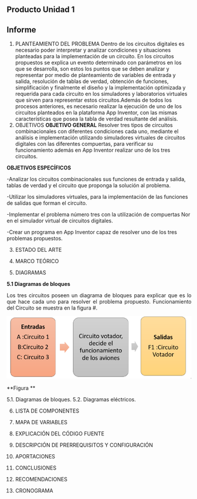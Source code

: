 ## Producto Unidad 1
## Informe
1. PLANTEAMIENTO DEL PROBLEMA
Dentro de los circuitos digitales es necesario poder interpretar y analizar condiciones y situaciones planteadas para la implementación de un circuito. En los circuitos propuestos se explica un evento determinado con parámetros en los que se desarrolla, son estos los puntos que se deben analizar y representar por medio de planteamiento de variables de entrada y salida, resolución de tablas de verdad, obtención de funciones, simplificación y finalmente el diseño y la implementación optimizada y requerida para cada circuito en los simuladores y laboratorios virtuales que sirven para representar estos circuitos.Además de todos los procesos anteriores, es necesario realizar la ejecución de uno de los circuitos planteados en la plataforma App Inventor, con las mismas características que posea la tabla de verdad resultante del análisis.
2. OBJETIVOS
**OBJETIVO GENERAL**
Resolver tres tipos de circuitos combinacionales con diferentes condiciones cada uno, mediante el análisis e implementación utilizando simuladores virtuales de circuitos digitales con las diferentes compuertas, para verificar su funcionamiento además en App Inventor realizar uno de los tres circuitos.

**OBJETIVOS ESPECÍFICOS**

-Analizar los circuitos combinacionales sus funciones de entrada y salida, tablas de verdad y el circuito que proponga la solución al problema.

-Utilizar los simuladores virtuales, para la implementación de las funciones de salidas que forman el circuito.

-Implementar el problema número tres con la utilización de compuertas Nor en el simulador virtual de circuitos digitales.

-Crear un programa en App Inventor capaz de resolver uno de los tres problemas propuestos.

3. ESTADO DEL ARTE

4.  MARCO TEÓRICO

5. DIAGRAMAS

**5.1 Diagramas de bloques**
<p style="text-align: justify;">Los tres circuitos  poseen un diagrama de bloques para explicar que  es lo que hace cada uno para resolver el problema propuesto.
Funcionamiento del Circuito se muestra en la figura #.</p>


![Fgimg1.PNG](https://github.com/CFernanda/Producto-Unidad-1/blob/master/Img/Fgimg1.PNG)

**Figura **








5.1. Diagramas de bloques.
5.2. Diagramas eléctricos.

6. LISTA DE COMPONENTES

7. MAPA DE VARIABLES

8. EXPLICACIÓN DEL CÓDIGO FUENTE

9. DESCRIPCIÓN DE PRERREQUISITOS Y CONFIGURACIÓN

10. APORTACIONES

11. CONCLUSIONES


12. RECOMENDACIONES

13. CRONOGRAMA
